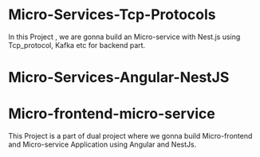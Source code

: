 # Micro-Services-Tcp-Protocols
In this Project , we are gonna build an Micro-service with Nest.js using Tcp_protocol, Kafka etc for backend part.

# Micro-Services-Angular-NestJS
# Micro-frontend-micro-service
This Project is a part of dual project where we gonna build Micro-frontend and Micro-service Application using Angular and NestJs.
